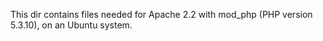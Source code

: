 This dir contains files needed for Apache 2.2 with mod\_php (PHP version
5.3.10), on an Ubuntu system.

